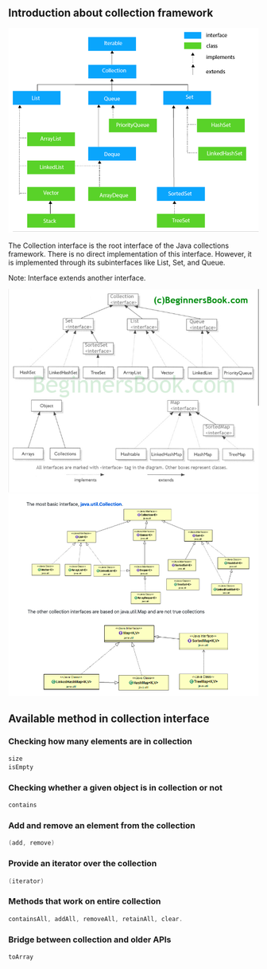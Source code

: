 ## Introduction about collection framework ##
<img src="img/intro.png"/>

The Collection interface is the root interface of the Java collections framework. There is no direct implementation of this interface. However, it is implemented through its subinterfaces like List, Set, and Queue.

Note: Interface extends another interface.

<img src="img/Collection-intro-2.png"/>

<img src="img/Collection-snap-2.png"/>

## Available method in collection interface ##
### Checking how many elements are in collection
```java
size
isEmpty
```

### Checking whether a given object is in collection or not ###
```java
contains 
```

### Add and remove an element from the collection ### 
```java
(add, remove)
```

### Provide an iterator over the collection ###
```java
(iterator)
```

### Methods that work on entire collection ###
```java
containsAll, addAll, removeAll, retainAll, clear.
```

### Bridge between collection and older APIs ###
```java
toArray 
```
